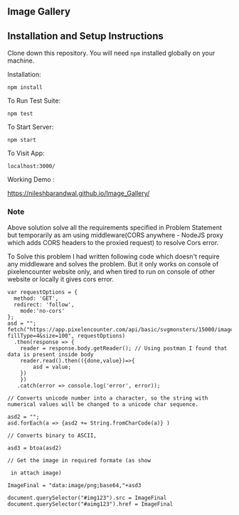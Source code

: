 ## Image Gallery 

## Installation and Setup Instructions 

Clone down this repository. You will need `npm` installed globally on your machine.  

Installation:

`npm install`  

To Run Test Suite:  

`npm test`  

To Start Server:

`npm start`  

To Visit App:

`localhost:3000/`  

Working Demo :

https://nileshbarandwal.github.io/Image_Gallery/

### Note

Above solution solve all the requirements specified in Problem Statement but temporarily as am using middleware(CORS anywhere - NodeJS proxy which adds CORS headers to the proxied request) to resolve Cors error.

To Solve this problem I had written following code which doesn't require any middleware and solves the problem. But it only works on console of pixelencounter website only, and when tired to run on console of other website or locally it gives cors error.

```
var requestOptions = {
  method: 'GET',
  redirect: 'follow',
    mode:'no-cors'
};
asd = "";
fetch("https://app.pixelencounter.com/api/basic/svgmonsters/15000/image/png?fillType=4&size=100", requestOptions)
  .then(response => {
    reader = response.body.getReader(); // Using postman I found that data is present inside body
    reader.read().then(({done,value})=>{
        asd = value;
    })
    })
   .catch(error => console.log('error', error));

// Converts unicode number into a character, so the string with numerical values will be changed to a unicode char sequence.

asd2 = "";
asd.forEach(a => {asd2 += String.fromCharCode(a)} )

// Converts binary to ASCII, 

asd3 = btoa(asd2)

// Get the image in required formate (as show

 in attach image)

ImageFinal = "data:image/png;base64,"+asd3

document.querySelector("#img123").src = ImageFinal
document.querySelector("#aimg123").href = ImageFinal
```

